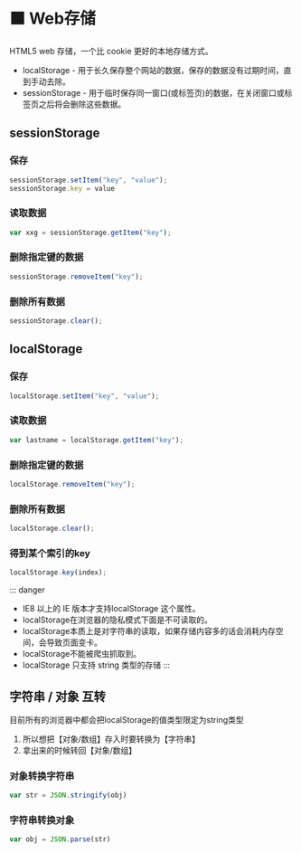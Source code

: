 # 🟧 Web存储

HTML5 web 存储，一个比 cookie 更好的本地存储方式。

- localStorage - 用于长久保存整个网站的数据，保存的数据没有过期时间，直到手动去除。
- sessionStorage - 用于临时保存同一窗口(或标签页)的数据，在关闭窗口或标签页之后将会删除这些数据。

## sessionStorage
### 保存
```js
sessionStorage.setItem("key", "value");
sessionStorage.key = value
```
### 读取数据
```js
var xxg = sessionStorage.getItem("key");
```
### 删除指定键的数据
```js
sessionStorage.removeItem("key");
```
### 删除所有数据
```js
sessionStorage.clear();
```


## localStorage
### 保存
```js
localStorage.setItem("key", "value");
```
### 读取数据
```js
var lastname = localStorage.getItem("key");
```
### 删除指定键的数据
```js
localStorage.removeItem("key");
```
### 删除所有数据
```js
localStorage.clear();
```
### 得到某个索引的key
```js
localStorage.key(index);
```
::: danger
- IE8 以上的 IE 版本才支持localStorage 这个属性。
- localStorage在浏览器的隐私模式下面是不可读取的。
- localStorage本质上是对字符串的读取，如果存储内容多的话会消耗内存空间，会导致页面变卡。
- localStorage不能被爬虫抓取到。
- localStorage 只支持 string 类型的存储
:::
## 字符串 / 对象 互转
目前所有的浏览器中都会把localStorage的值类型限定为string类型  
1. 所以想把【对象/数组】存入时要转换为【字符串】
2. 拿出来的时候转回【对象/数组】

### 对象转换字符串
```js
var str = JSON.stringify(obj)
```
### 字符串转换对象
```js
var obj = JSON.parse(str)
```